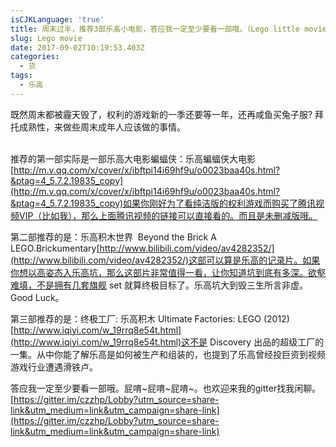 ```yaml
---
isCJKLanguage: 'true'
title: 周末过半，推荐3部乐高小电影，答应我一定至少要看一部哦。（Lego little movie）
slug: Lego movie
date: 2017-09-02T10:19:53.403Z
categories:
  - 货
tags:
  - 乐高
---
```

既然周末都被霾天毁了，权利的游戏新的一季还要等一年，还再咸鱼买兔子服? 拜托成熟性，来做些周末成年人应该做的事情。

\
推荐的第一部实际是一部乐高大电影蝙蝠侠：乐高蝙蝠侠大电影[http://m.v.qq.com/x/cover/x/ibftpi14i69hf9u/o0023baa40s.html?&ptag=4_5.7.2.19835_copy](http://m.v.qq.com/x/cover/x/ibftpi14i69hf9u/o0023baa40s.html?&ptag=4_5.7.2.19835_copy)如果你刚好为了看纯洁版的权利游戏而购买了腾讯视频VIP（比如我），那么上面腾讯视频的链接可以直接看的。而且是未删减版哦。

第二部推荐的是：乐高积木世界  Beyond the Brick A LEGO.Brickumentary[http://www.bilibili.com/video/av4282352/](http://www.bilibili.com/video/av4282352/)这部可以算是乐高的记录片。如果你想以高姿态入乐高坑，那么这部片非常值得一看，让你知道坑到底有多深。欲壑难填，不是拥有几套旗舰 set 就算终极目标了。乐高坑大到毁三生所言非虚。Good Luck。

第三部推荐的是：终极工厂: 乐高积木 Ultimate Factories: LEGO (2012)[http://www.iqiyi.com/w_19rrq8e54t.html](http://www.iqiyi.com/w_19rrq8e54t.html)这不是 Discovery 出品的超级工厂的一集。从中你能了解乐高是如何被生产和组装的，也提到了乐高曾经投巨资到视频游戏行业遭遇滑铁卢。

答应我一定至少要看一部哦。屁唷\~屁唷\~屁唷\~。也欢迎来我的gitter找我闲聊。[https://gitter.im/czzhp/Lobby?utm_source=share-link&utm_medium=link&utm_campaign=share-link](https://gitter.im/czzhp/Lobby?utm_source=share-link&utm_medium=link&utm_campaign=share-link)

